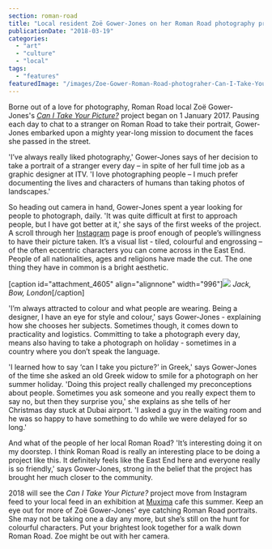 ```yaml
---
section: roman-road
title: "Local resident Zoë Gower-Jones on her Roman Road photography project"
publicationDate: "2018-03-19"
categories: 
  - "art"
  - "culture"
  - "local"
tags: 
  - "features"
featuredImage: "/images/Zoe-Gower-Roman-Road-photograher-Can-I-Take-Your-Picture.jpg"
---
```


Borne out of a love for photography, Roman Road local Zoë Gower-Jones's [_Can I Take Your Picture?_](https://romanroadlondon.com/can-i-take-your-picture-zoe-gower-photography/) project began on 1 January 2017. Pausing each day to chat to a stranger on Roman Road to take their portrait, Gower-Jones embarked upon a mighty year-long mission to document the faces she passed in the street.

'I’ve always really liked photography,' Gower-Jones says of her decision to take a portrait of a stranger every day – in spite of her full time job as a graphic designer at ITV. 'I love photographing people – I much prefer documenting the lives and characters of humans than taking photos of landscapes.'

So heading out camera in hand, Gower-Jones spent a year looking for people to photograph, daily. 'It was quite difficult at first to approach people, but I have got better at it,' she says of the first weeks of the project. A scroll through her [Instagram](https://www.instagram.com/canitakeyourpicture365/?hl=en) page is proof enough of people’s willingness to have their picture taken. It’s a visual list - tiled, colourful and engrossing – of the often eccentric characters you can come across in the East End. People of all nationalities, ages and religions have made the cut. The one thing they have in common is a bright aesthetic.

\[caption id="attachment\_4605" align="alignnone" width="996"\]![](/images/Roman-Road-people-Zoe-Gower-can-i-take-your-picture-project-05-e1521454517493.jpg) _Jack, Bow, London_\[/caption\]

'I’m always attracted to colour and what people are wearing. Being a designer, I have an eye for style and colour,' says Gower-Jones - explaining how she chooses her subjects. Sometimes though, it comes down to practicality and logistics. Committing to take a photograph every day, means also having to take a photograph on holiday - sometimes in a country where you don’t speak the language.

'I learned how to say ‘can I take you picture?’ in Greek,' says Gower-Jones of the time she asked an old Greek widow to smile for a photograph on her summer holiday. 'Doing this project really challenged my preconceptions about people. Sometimes you ask someone and you really expect them to say no, but then they surprise you,' she explains as she tells of her Christmas day stuck at Dubai airport. 'I asked a guy in the waiting room and he was so happy to have something to do while we were delayed for so long.'

And what of the people of her local Roman Road? 'It’s interesting doing it on my doorstep. I think Roman Road is really an interesting place to be doing a project like this. It definitely feels like the East End here and everyone really is so friendly,' says Gower-Jones, strong in the belief that the project has brought her much closer to the community.

2018 will see the _Can I Take Your Picture?_ project move from Instagram feed to your local feed in an exhibition at [Muxima](https://romanroadlondon.com/muxima-arts-cafe-music-venue/) cafe this summer. Keep an eye out for more of Zoë Gower-Jones' eye catching Roman Road portraits. She may not be taking one a day any more, but she’s still on the hunt for colourful characters. Put your brightest look together for a walk down Roman Road. Zoe might be out with her camera.
